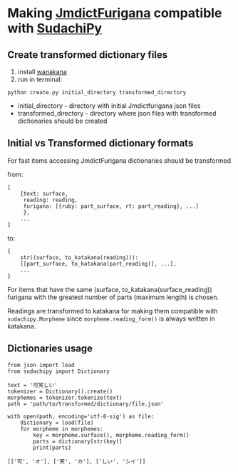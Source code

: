 # Making [JmdictFurigana](https://github.com/Doublevil/JmdictFurigana) compatible with [SudachiPy](https://pypi.org/project/SudachiPy/)

## Create transformed dictionary files

1. install [wanakana](https://pypi.org/project/wanakana/)
2. run in terminal:

```
python create.py initial_directory transformed_directory
```

- initial_directory - directory with initial Jmdictfurigana json files
- transformed_directory - directory where json files with transformed dictionaries should be created

## Initial vs Transformed dictionary formats

For fast items accessing JmdictFurigana dictionaries should be transformed

from:

```
[
    {text: surface,
     reading: reading,
     furigana: [{ruby: part_surface, rt: part_reading}, ...]
     },
    ...
]
```

to:

```
{
    str((surface, to_katakana(reading))):
    [[part_surface, to_katakana(part_reading)], ...],
    ...
}
```

For items that have the same (surface, to_katakana(surface_reading)) furigana with the greatest number of parts (maximum length) is chosen.

Readings are transformed to katakana for making them compatible with `sudachipy.Morpheme` since `morpheme.reading_form()` is always written in katakana.

## Dictionaries usage

```
from json import load
from sudachipy import Dictionary

text = '可笑しい'
tokenizer = Dictionary().create()
morphemes = tokenizer.tokenize(text)
path = 'path/to/transformed/dictionary/file.json'

with open(path, encoding='utf-8-sig') as file:
    dictionary = load(file)
    for morpheme in morphemes:
        key = morpheme.surface(), morpheme.reading_form()
        parts = dictionary[str(key)]
        print(parts)
```

```
[['可', 'オ'], ['笑', 'カ'], ['しい', 'シイ']]
```

